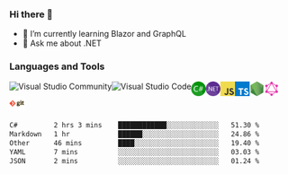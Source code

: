 ### Hi there 👋

- 🌱 I’m currently learning Blazor and GraphQL
- 💬 Ask me about .NET

### Languages and Tools

<img align="left" alt="Visual Studio Community" src="https://img.icons8.com/fluent/26/000000/visual-studio-2019.png" />
<img align="left" alt="Visual Studio Code" src="https://img.icons8.com/fluent/26/000000/visual-studio-code-2019.png" />
<img align="left" alt="Csharp" width="26px" src="https://raw.githubusercontent.com/github/explore/80688e429a7d4ef2fca1e82350fe8e3517d3494d/topics/csharp/csharp.png" />
<img align="left" alt=".NET" width="26px" src="https://raw.githubusercontent.com/github/explore/93d8a67084f94b2a444e510199a6e7622e5b09a3/topics/dotnet/dotnet.png" />
<img align="left" alt="JavaScript" width="26px" src="https://raw.githubusercontent.com/github/explore/80688e429a7d4ef2fca1e82350fe8e3517d3494d/topics/javascript/javascript.png" />
<img align="left" alt="TypeScript" width="26px" src="https://raw.githubusercontent.com/github/explore/80688e429a7d4ef2fca1e82350fe8e3517d3494d/topics/typescript/typescript.png" />
<img align="left" alt="NodeJS" width="26px" src="https://raw.githubusercontent.com/github/explore/80688e429a7d4ef2fca1e82350fe8e3517d3494d/topics/nodejs/nodejs.png" />
<img align="left" alt="GraphQL" width="26px" src="https://raw.githubusercontent.com/github/explore/5c058a388828bb5fde0bcafd4bc867b5bb3f26f3/topics/graphql/graphql.png" />
<img alt="Git" width="26px" src="https://raw.githubusercontent.com/github/explore/80688e429a7d4ef2fca1e82350fe8e3517d3494d/topics/git/git.png" />

<!--START_SECTION:waka-->
```text
C#         2 hrs 3 mins    ████████████░░░░░░░░░░░░░   51.30 % 
Markdown   1 hr            ██████░░░░░░░░░░░░░░░░░░░   24.86 % 
Other      46 mins         ████░░░░░░░░░░░░░░░░░░░░░   19.40 % 
YAML       7 mins          ░░░░░░░░░░░░░░░░░░░░░░░░░   03.03 % 
JSON       2 mins          ░░░░░░░░░░░░░░░░░░░░░░░░░   01.24 %
```
<!--END_SECTION:waka-->
